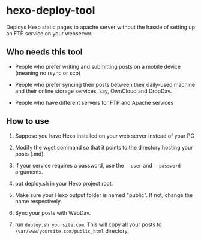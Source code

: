 # hexo-deploy-tool

Deploys Hexo static pages to apache server without the hassle of setting up an FTP service on your webserver.

## Who needs this tool

- People who prefer writing and submitting posts on a mobile device (meaning no rsync or scp)

- People who prefer syncing their posts between their daily-used machine and their online storage services, say, OwnCloud and DropDav.

- People who have different servers for FTP and Apache services

## How to use

1. Suppose you have Hexo installed on your web server instead of your PC

1. Modify the wget command so that it points to the directory hosting your posts (.md).

2. If your service requires a password, use the `--user` and `--password` arguments.

3. put deploy.sh in your Hexo project root.

4. Make sure your Hexo output folder is named "public". If not, change the name respectively.

5. Sync your posts with WebDav.

6. run `deploy.sh yoursite.com`. This will copy all your posts to `/var/www/yoursite.com/public_html` directory.